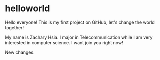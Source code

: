 # helloworld
Hello everyone! This is my first project on GitHub, let's change the world together!

My name is Zachary Hsia. I major in Telecommunication while I am very interested in computer science.
I want join you right now!

New changes.
